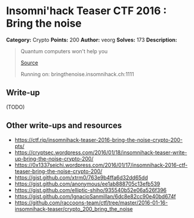 # Insomni'hack Teaser CTF 2016 : Bring the noise

**Category:** Crypto
**Points:** 200
**Author:** veorg
**Solves:** 173
**Description:**

> Quantum computers won't help you
> 
> [Source](./server-bd6a6586808ab28325de37276aa99357.py)
> 
> Running on: bringthenoise.insomnihack.ch:1111


## Write-up

(TODO)

## Other write-ups and resources

* <https://ctf.rip/insomnihack-teaser-2016-bring-the-noise-crypto-200-pts/>
* <https://cryptsec.wordpress.com/2016/01/18/insomnihack-teaser-write-up-bring-the-noise-crypto-200/>
* <https://0x1337seichi.wordpress.com/2016/01/17/insomnihack-2016-ctf-teaser-bring-the-noise-crypto-200/>
* <https://gist.github.com/xtrm0/763e9b4ffa6d32dd65dd>
* <https://gist.github.com/anonymous/ee1ab888705c13efb539>
* <https://gist.github.com/elliptic-shiho/935540b52e06a526f396>
* <https://gist.github.com/IgnacioSanmillan/6dc8e82cc90e40bd674f>
* <https://github.com/raccoons-team/ctf/tree/master/2016-01-16-insomnihack-teaser/crypto_200_bring_the_noise>
